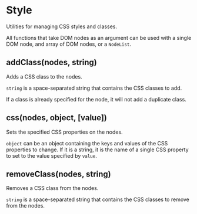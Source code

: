 # Style

Utilities for managing CSS styles and classes.

All functions that take DOM nodes as an argument can be used with a single DOM
node, and array of DOM nodes, or a `NodeList`.


## addClass(nodes, string)

Adds a CSS class to the nodes.

`string` is a space-separated string that contains the CSS classes to add.

If a class is already specified for the node, it will not add a duplicate class.


## css(nodes, object, [value])

Sets the specified CSS properties on the nodes.

`object` can be an object containing the keys and values of the CSS properties
to change. If it is a string, it is the name of a single CSS property to set to
the value specified by `value`.


## removeClass(nodes, string)

Removes a CSS class from the nodes.

`string` is a space-separated string that contains the CSS classes to remove
from the nodes.
